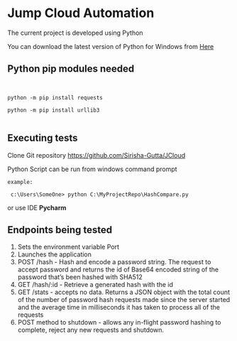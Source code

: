 # Jump Cloud Automation


The current project is developed using Python 

You can download the latest version of Python for Windows from [Here](https://www.python.org/downloads/release/)


## Python pip modules needed

<pre><code>

python -m pip install requests

python -m pip install urllib3 

</code></pre>

## Executing tests ##


Clone Git repository https://github.com/Sirisha-Gutta/JCloud

Python Script can be run from windows command prompt  

```
example:

 c:\Users\SomeOne> python C:\MyProjectRepo\HashCompare.py
```

or use IDE **Pycharm**


## Endpoints being tested ##

1. Sets the environment variable Port
1. Launches the application
1. POST /hash - Hash and encode a password string. The request to accept password and returns the id of Base64 encoded string of the password that’s been hashed with SHA512
1. GET /hash/:id - Retrieve a generated hash with the id  
1. GET /stats - accepts no data. Returns a JSON object with the total count of the number of password hash requests made since the server started and the average time in milliseconds it has taken to process all of the requests
1. POST method to shutdown - allows any in-flight password hashing to complete, reject any new requests and
shutdown.

